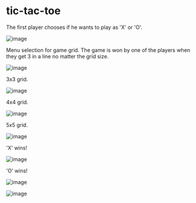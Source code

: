 # tic-tac-toe

The first player chooses if he wants to play as 'X' or 'O'.

![image](https://github.com/Donatello-Borkovskij/tic-tac-toe/assets/71323403/c4006c3e-af9c-41ab-ae68-f3b92da87dcc)

Menu selection for game grid. The game is won by one of the players when they get 3 in a line no matter the grid size.

![image](https://github.com/Donatello-Borkovskij/tic-tac-toe/assets/71323403/7313439b-f16c-40d1-ba54-2ccae275b9d1)

3x3 grid.

![image](https://github.com/Donatello-Borkovskij/tic-tac-toe/assets/71323403/be4d4547-d711-4e9b-a9d9-b78082915741)

4x4 grid.

![image](https://github.com/Donatello-Borkovskij/tic-tac-toe/assets/71323403/4ee58e7c-f4d7-46ae-8e51-8f463f813633)

5x5 grid.

![image](https://github.com/Donatello-Borkovskij/tic-tac-toe/assets/71323403/d4dab729-e363-4d3b-bf7c-079a0cda25ca)

'X' wins!

![image](https://github.com/Donatello-Borkovskij/tic-tac-toe/assets/71323403/af5aa5e9-bfa3-4df3-a828-dd4a314adadf)

'O' wins!

![image](https://github.com/Donatello-Borkovskij/tic-tac-toe/assets/71323403/e482850a-7ce7-4a17-8616-41a36e6c77f7)



![image](https://github.com/Donatello-Borkovskij/tic-tac-toe/assets/71323403/0c3777df-d0b8-407d-b04b-5e97324521a4)
